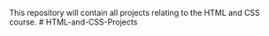 This repository will contain all projects relating to the HTML and CSS course. # HTML-and-CSS-Projects

